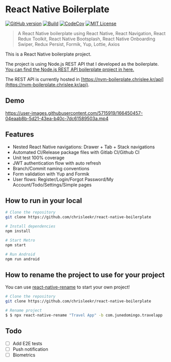 # React Native Boilerplate

[![GitHub version](https://img.shields.io/github/package-json/v/chrisleekr/react-native-boilerplate)](https://github.com/chrisleekr/react-native-boilerplate/releases)
[![Build](https://github.com/chrisleekr/react-native-boilerplate/workflows/Push/badge.svg)](https://github.com/chrisleekr/react-native-boilerplate/actions?query=workflow%3APush)
[![CodeCov](https://codecov.io/gh/chrisleekr/react-native-boilerplate/branch/main/graph/badge.svg)](https://codecov.io/gh/chrisleekr/react-native-boilerplate)
[![MIT License](https://img.shields.io/github/license/chrisleekr/react-native-boilerplate)](https://github.com/chrisleekr/react-native-boilerplate/blob/main/LICENSE)

> A React Native boilerplate using React Native, React Navigation, React Redux Toolkit, React Native Bootsplash, React Native Onboarding Swiper, Redux Persist, Formik, Yup, Lottie, Axios

This is a React Native boilerplate project.

The project is using Node.js REST API that I developed as the boilerplate. [You can find the Node.js REST API boilerplate project in here.](https://github.com/chrisleekr/nodejs-vuejs-mysql-boilerplate)

The REST API is currently hosted in [https://nvm-boilerplate.chrislee.kr/api](https://nvm-boilerplate.chrislee.kr/api).

## Demo

https://user-images.githubusercontent.com/5715919/166450457-04eaab8b-5d21-43ea-b40c-7dc61589503a.mp4

## Features

- Nested React Native navigations: Drawer + Tab + Stack navigations
- Automated CI/Release package files with Gitlab CI/Github CI
- Unit test 100% coverage
- JWT authentication flow with auto refresh
- Branch/Commit naming conventions
- Form validation with Yup and Formik
- User flows: Register/Login/Forgot Password/My Account/Todo/Settings/Simple pages

## How to run in your local

```bash
# Clone the repository
git clone https://github.com/chrisleekr/react-native-boilerplate

# Install dependencies
npm install

# Start Metro
npm start

# Run Android
npm run android
```

## How to rename the project to use for your project

You can use [react-native-rename](https://www.npmjs.com/package/react-native-rename) to start your own project!

```bash
# Clone the repository
git clone https://github.com/chrisleekr/react-native-boilerplate

# Rename project
$ $ npx react-native-rename "Travel App" -b com.junedomingo.travelapp
```

## Todo

- [ ] Add E2E tests
- [ ] Push notification
- [ ] Biometrics
